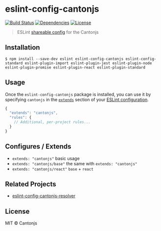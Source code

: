 # eslint-config-cantonjs

[![Build Status](https://travis-ci.org/cantonjs/eslint-config-cantonjs.svg?branch=master)](https://travis-ci.org/cantonjs/eslint-config-cantonjs)
[![Dependencies](https://david-dm.org/cantonjs/eslint-config-cantonjs.svg)](https://david-dm.org/cantonjs/eslint-config-cantonjs)
[![License](https://img.shields.io/badge/license-MIT_License-brightgreen.svg?style=flat)](https://github.com/cantonjs/eslint-config-cantonjs/blob/master/LICENSE)

> ESLint [shareable config](http://eslint.org/docs/developer-guide/shareable-configs.html) for the Cantonjs

## Installation

```
$ npm install --save-dev eslint eslint-config-cantonjs eslint-config-standard eslint-plugin-import eslint-plugin-jest eslint-plugin-node eslint-plugin-promise eslint-plugin-react eslint-plugin-standard
```

## Usage

Once the `eslint-config-cantonjs` package is installed, you can use it by specifying `cantonjs` in the [`extends`](http://eslint.org/docs/user-guide/configuring#extending-configuration-files) section of your [ESLint configuration](http://eslint.org/docs/user-guide/configuring).

```js
{
  "extends": "cantonjs",
  "rules": {
    // Additional, per-project rules...
  }
}
```

## Configures / Extends

* `extends: "cantonjs"` basic usage
* `extends: "cantonjs/base"` the same with `extends: "cantonjs"`
* `extends: "cantonjs/react"` `base` + `react`

## Related Projects

* [eslint-config-cantonjs-resolver](https://github.com/cantonjs/eslint-config-cantonjs-resolver)

## License

MIT © Cantonjs

